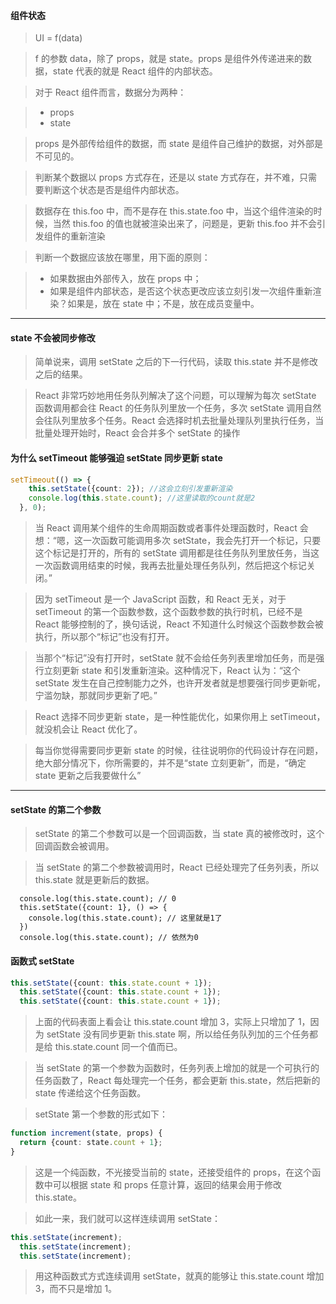 #### 组件状态
>UI = f(data)

>f 的参数 data，除了 props，就是 state。props 是组件外传递进来的数据，state 代表的就是 React 组件的内部状态。

>对于 React 组件而言，数据分为两种：

> - props
> - state

>props 是外部传给组件的数据，而 state 是组件自己维护的数据，对外部是不可见的。

>判断某个数据以 props 方式存在，还是以 state 方式存在，并不难，只需要判断这个状态是否是组件内部状态。

>数据存在 this.foo 中，而不是存在 this.state.foo 中，当这个组件渲染的时候，当然 this.foo 的值也就被渲染出来了，问题是，更新 this.foo 并不会引发组件的重新渲染

>判断一个数据应该放在哪里，用下面的原则：

> - 如果数据由外部传入，放在 props 中；
> - 如果是组件内部状态，是否这个状态更改应该立刻引发一次组件重新渲染？如果是，放在 state 中；不是，放在成员变量中。

***
#### state 不会被同步修改

> 简单说来，调用 setState 之后的下一行代码，读取 this.state 并不是修改之后的结果。

>React 非常巧妙地用任务队列解决了这个问题，可以理解为每次 setState 函数调用都会往 React 的任务队列里放一个任务，多次 setState 调用自然会往队列里放多个任务。React 会选择时机去批量处理队列里执行任务，当批量处理开始时，React 会合并多个 setState 的操作

#### 为什么 setTimeout 能够强迫 setState 同步更新 state 
```ts
setTimeout(() => {
    this.setState({count: 2}); //这会立刻引发重新渲染
    console.log(this.state.count); //这里读取的count就是2
  }, 0);
```

>当 React 调用某个组件的生命周期函数或者事件处理函数时，React 会想：“嗯，这一次函数可能调用多次 setState，我会先打开一个标记，只要这个标记是打开的，所有的 setState 调用都是往任务队列里放任务，当这一次函数调用结束的时候，我再去批量处理任务队列，然后把这个标记关闭。”

>因为 setTimeout 是一个 JavaScript 函数，和 React 无关，对于 setTimeout 的第一个函数参数，这个函数参数的执行时机，已经不是 React 能够控制的了，换句话说，React 不知道什么时候这个函数参数会被执行，所以那个“标记”也没有打开。

>当那个“标记”没有打开时，setState 就不会给任务列表里增加任务，而是强行立刻更新 state 和引发重新渲染。这种情况下，React 认为：“这个 setState 发生在自己控制能力之外，也许开发者就是想要强行同步更新呢，宁滥勿缺，那就同步更新了吧。”

>React 选择不同步更新 state，是一种性能优化，如果你用上 setTimeout，就没机会让 React 优化了。

>每当你觉得需要同步更新 state 的时候，往往说明你的代码设计存在问题，绝大部分情况下，你所需要的，并不是“state 立刻更新”，而是，“确定 state 更新之后我要做什么”

***
#### setState 的第二个参数

>setState 的第二个参数可以是一个回调函数，当 state 真的被修改时，这个回调函数会被调用。

>当 setState 的第二个参数被调用时，React 已经处理完了任务列表，所以 this.state 就是更新后的数据。

```tsx
  console.log(this.state.count); // 0
  this.setState({count: 1}, () => {
    console.log(this.state.count); // 这里就是1了
  })
  console.log(this.state.count); // 依然为0
```

#### 函数式 setState
```ts
this.setState({count: this.state.count + 1});
  this.setState({count: this.state.count + 1});
  this.setState({count: this.state.count + 1});
```
>上面的代码表面上看会让 this.state.count 增加 3，实际上只增加了 1，因为 setState 没有同步更新 this.state 啊，所以给任务队列加的三个任务都是给 this.state.count 同一个值而已。


>当 setState 的第一个参数为函数时，任务列表上增加的就是一个可执行的任务函数了，React 每处理完一个任务，都会更新 this.state，然后把新的 state 传递给这个任务函数。

>setState 第一个参数的形式如下：

```ts
function increment(state, props) {
  return {count: state.count + 1};
}
```
>这是一个纯函数，不光接受当前的 state，还接受组件的 props，在这个函数中可以根据 state 和 props 任意计算，返回的结果会用于修改 this.state。

>如此一来，我们就可以这样连续调用 setState：

```ts
this.setState(increment);
  this.setState(increment);
  this.setState(increment);
```
>用这种函数式方式连续调用 setState，就真的能够让 this.state.count 增加 3，而不只是增加 1。

